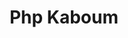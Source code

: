 <h1 align="center">Php Kaboum</h1>
<p align="center">
  <img href="https://media.tenor.com/images/8d8a46b69984a42dab33c69a3155b50a/tenor.gif">
</p>

